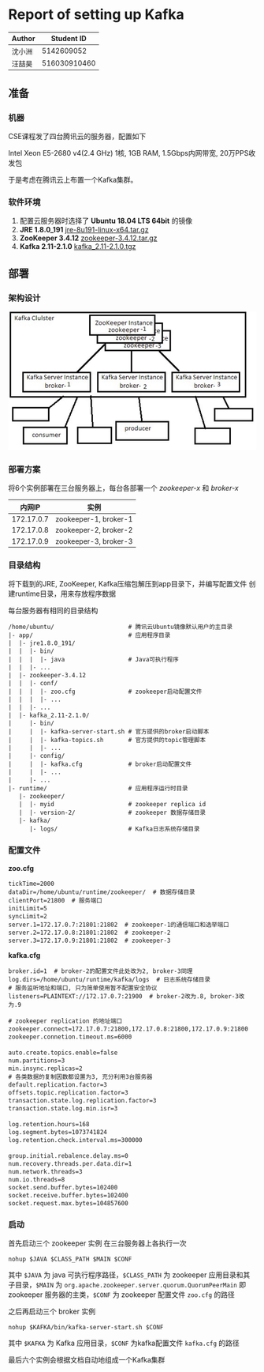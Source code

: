 # Report of setting up Kafka
|Author|Student ID|
|---|---|
|沈小洲|5142609052|
|汪喆昊|516030910460|

## 准备

### 机器

CSE课程发了四台腾讯云的服务器，配置如下

Intel Xeon E5-2680 v4(2.4 GHz) 1核, 1GB RAM, 1.5Gbps内网带宽, 20万PPS收发包

于是考虑在腾讯云上布置一个Kafka集群。

### 软件环境

1. 配置云服务器时选择了 **Ubuntu 18.04 LTS 64bit** 的镜像
2. **JRE 1.8.0_191** [jre-8u191-linux-x64.tar.gz](https://download.oracle.com/otn-pub/java/jdk/8u191-b12/2787e4a523244c269598db4e85c51e0c/jre-8u191-linux-x64.tar.gz)
3. **ZooKeeper 3.4.12** [zookeeper-3.4.12.tar.gz](http://mirrors.hust.edu.cn/apache/zookeeper/stable/zookeeper-3.4.12.tar.gz)
4. **Kafka 2.11-2.1.0** [kafka_2.11-2.1.0.tgz](https://www.apache.org/dyn/closer.cgi?path=/kafka/2.1.0/kafka_2.11-2.1.0.tgz)

## 部署

### 架构设计

![架构设计](image/architecture.jpg)

### 部署方案

将6个实例部署在三台服务器上，每台各部署一个 _zookeeper-x_ 和 _broker-x_

| 内网IP | 实例 |
| --- | --- |
| 172.17.0.7 | zookeeper-1, broker-1 |
| 172.17.0.8 | zookeeper-2, broker-2 |
| 172.17.0.9 | zookeeper-3, broker-3 |

### 目录结构

将下载到的JRE, ZooKeeper, Kafka压缩包解压到app目录下，并编写配置文件
创建runtime目录，用来存放程序数据

每台服务器有相同的目录结构
```
/home/ubuntu/                     # 腾讯云Ubuntu镜像默认用户的主目录
|- app/                           # 应用程序目录
|  |- jre1.8.0_191/
|  |  |- bin/
|  |  |  |- java                  # Java可执行程序
|  |  |- ...
|  |- zookeeper-3.4.12
|  |  |- conf/
|  |  |  |- zoo.cfg               # zookeeper启动配置文件
|  |  |  |- ...
|  |  |- ...
|  |- kafka_2.11-2.1.0/
|     |- bin/
|     |  |- kafka-server-start.sh # 官方提供的broker启动脚本
|     |  |- kafka-topics.sh       # 官方提供的topic管理脚本
|     |  |- ...
|     |- config/
|     |  |- kafka.cfg             # broker启动配置文件
|     |  |- ...
|     |- ...
|- runtime/                       # 应用程序运行时目录
   |- zookeeper/
   |  |- myid                     # zookeeper replica id
   |  |- version-2/               # zookeeper 数据存储目录
   |- kafka/
      |- logs/                    # Kafka日志系统存储目录
```

### 配置文件

**zoo.cfg**

```
tickTime=2000
dataDir=/home/ubuntu/runtime/zookeeper/  # 数据存储目录
clientPort=21800  # 服务端口
initLimit=5
syncLimit=2
server.1=172.17.0.7:21801:21802  # zookeeper-1的通信端口和选举端口
server.2=172.17.0.8:21801:21802  # zookeeper-2
server.3=172.17.0.9:21801:21802  # zookeeper-3
```

**kafka.cfg**

```
broker.id=1  # broker-2的配置文件此处改为2, broker-3同理
log.dirs=/home/ubuntu/runtime/kafka/logs  # 日志系统存储目录
# 服务监听地址和端口, 只为简单使用暂不配置安全协议
listeners=PLAINTEXT://172.17.0.7:21900  # broker-2改为.8, broker-3改为.9

# zookeeper replication 的地址端口
zookeeper.connect=172.17.0.7:21800,172.17.0.8:21800,172.17.0.9:21800
zookeeper.connetion.timeout.ms=6000

auto.create.topics.enable=false
num.partitions=3
min.insync.replicas=2
# 各类数据的复制因数都设置为3, 充分利用3台服务器
default.replication.factor=3
offsets.topic.replication.factor=3
transaction.state.log.replication.factor=3
transaction.state.log.min.isr=3

log.retention.hours=168
log.segment.bytes=1073741824
log.retention.check.interval.ms=300000

group.initial.rebalence.delay.ms=0
num.recovery.threads.per.data.dir=1
num.network.threads=3
num.io.threads=8
socket.send.buffer.bytes=102400
socket.receive.buffer.bytes=102400
socket.request.max.bytes=104857600
```

### 启动

首先启动三个 zookeeper 实例
在三台服务器上各执行一次

```
nohup $JAVA $CLASS_PATH $MAIN $CONF
```
其中 `$JAVA` 为 java 可执行程序路径，`$CLASS_PATH` 为 zookeeper 应用目录和其子目录，`$MAIN` 为 `org.apache.zookeeper.server.quorum.QuorumPeerMain` 即 zookeeper 服务器的主类，`$CONF` 为 zookeeper 配置文件 `zoo.cfg` 的路径

之后再启动三个 broker 实例

```
nohup $KAFKA/bin/kafka-server-start.sh $CONF
```
其中 `$KAFKA` 为 Kafka 应用目录，`$CONF` 为kafka配置文件 `kafka.cfg` 的路径

最后六个实例会根据文档自动地组成一个Kafka集群

